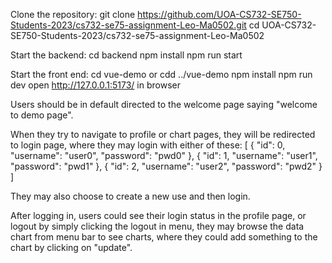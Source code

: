 Clone the repository:
git clone https://github.com/UOA-CS732-SE750-Students-2023/cs732-se75-assignment-Leo-Ma0502.git
cd UOA-CS732-SE750-Students-2023/cs732-se75-assignment-Leo-Ma0502

Start the backend:
cd backend
npm install
npm run start

Start the front end:
cd vue-demo or cdd ../vue-demo
npm install
npm run dev
open http://127.0.0.1:5173/ in browser

Users should be in default directed to the welcome page saying "welcome to demo page".

When they try to navigate to profile or chart pages, they will be redirected to login page,
where they may login with either of these:
[
{
"id": 0,
"username": "user0",
"password": "pwd0"
},
{
"id": 1,
"username": "user1",
"password": "pwd1"
},
{
"id": 2,
"username": "user2",
"password": "pwd2"
}
]

They may also choose to create a new use and then login.

After logging in, users could see their login status in the profile page, or logout by simply clicking the logout in menu,
they may browse the data chart from menu bar to see charts, where they could add something to the chart by clicking on "update".
